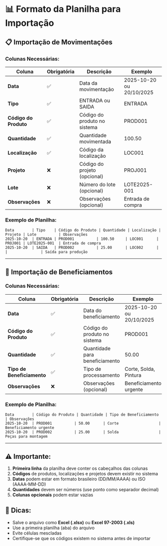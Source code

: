 # 📊 Formato da Planilha para Importação

## 📋 Importação de Movimentações

### Colunas Necessárias:
| Coluna | Obrigatória | Descrição | Exemplo |
|--------|-------------|-----------|---------|
| **Data** | ✅ | Data da movimentação | 2025-10-20 ou 20/10/2025 |
| **Tipo** | ✅ | ENTRADA ou SAIDA | ENTRADA |
| **Código do Produto** | ✅ | Código do produto no sistema | PROD001 |
| **Quantidade** | ✅ | Quantidade movimentada | 100.50 |
| **Localização** | ✅ | Código da localização | LOC001 |
| **Projeto** | ❌ | Código do projeto (opcional) | PROJ001 |
| **Lote** | ❌ | Número do lote (opcional) | LOTE2025-001 |
| **Observações** | ❌ | Observações (opcional) | Entrada de compra |

### Exemplo de Planilha:
```
Data        | Tipo    | Código do Produto | Quantidade | Localização | Projeto | Lote          | Observações
2025-10-20  | ENTRADA | PROD001          | 100.50     | LOC001      | PROJ001 | LOTE2025-001  | Entrada de compra
2025-10-20  | SAIDA   | PROD002          | 25.00      | LOC002      |         |               | Saída para produção
```

---

## 🔧 Importação de Beneficiamentos

### Colunas Necessárias:
| Coluna | Obrigatória | Descrição | Exemplo |
|--------|-------------|-----------|---------|
| **Data** | ✅ | Data do beneficiamento | 2025-10-20 ou 20/10/2025 |
| **Código do Produto** | ✅ | Código do produto no sistema | PROD001 |
| **Quantidade** | ✅ | Quantidade para beneficiamento | 50.00 |
| **Tipo de Beneficiamento** | ✅ | Tipo de processamento | Corte, Solda, Pintura |
| **Observações** | ❌ | Observações (opcional) | Beneficiamento urgente |

### Exemplo de Planilha:
```
Data        | Código do Produto | Quantidade | Tipo de Beneficiamento | Observações
2025-10-20  | PROD001          | 50.00      | Corte                  | Beneficiamento urgente
2025-10-20  | PROD002          | 25.00      | Solda                  | Peças para montagem
```

---

## ⚠️ **Importante:**

1. **Primeira linha** da planilha deve conter os cabeçalhos das colunas
2. **Códigos** de produtos, localizações e projetos devem existir no sistema
3. **Datas** podem estar em formato brasileiro (DD/MM/AAAA) ou ISO (AAAA-MM-DD)
4. **Quantidades** devem ser números (use ponto como separador decimal)
5. **Colunas opcionais** podem estar vazias

## 🚨 **Dicas:**

- Salve o arquivo como **Excel (.xlsx)** ou **Excel 97-2003 (.xls)**
- Use a primeira planilha (aba) do arquivo
- Evite células mescladas
- Certifique-se que os códigos existem no sistema antes de importar

